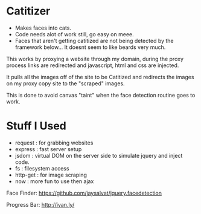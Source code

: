 Catitizer
=========

- Makes faces into cats.
- Code needs alot of work still, go easy on meee.
- Faces that aren't getting catitized are not being detected by the framework below... It doesnt seem to like beards very much.

This works by proxying a website through my domain, during the proxy process links are redirected and javascript, html and css are injected.

It pulls all the images off of the site to be Catitized and redirects the images on my proxy copy site to the "scraped" images.

This is done to avoid canvas "taint" when the face detection routine goes to work.



Stuff I Used
============
  - request : for grabbing websites
  - express : fast server setup
  - jsdom : virtual DOM on the server side to simulate jquery and inject code.
  - fs : filesystem access
  - http-get : for image scraping
  - now : more fun to use then ajax


Face Finder:
https://github.com/jaysalvat/jquery.facedetection

Progress Bar:
http://ivan.ly/